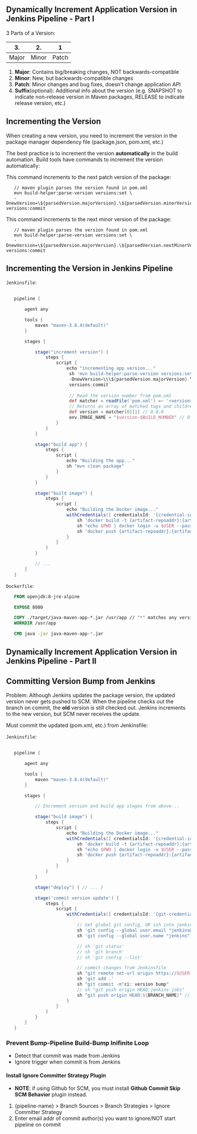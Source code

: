 ## Dynamically Increment Application Version in Jenkins Pipeline - Part I

3 Parts of a Version:

|   **3**.  |   **2**.  |   **1**   |
|-----------|-----------|-----------|
|   Major   |   Minor   |   Patch   |
 

 1. **Major**: Contains big/breaking changes, NOT backwards-compatible
 2. **Minor**: New, but backwards-compatible changes
 3. **Patch**: Minor changes and bug fixes, doesn't change application API
 4. **Suffix**(optional): Additional info about the version (e.g. SNAPSHOT to indicate non-release version in Maven packages, RELEASE to indicate release version, etc.)

 ## Incrementing the Version
 When creating a new version, you need to increment the version in the package manager dependency file (package.json, pom.xml, etc.)

 The best practice is to increment the version **automatically** in the build automation. Build tools have commands to increment the version automatically:

This command increments to the next patch version of the package:
 ```
    // maven plugin parses the version found in pom.xml
    mvn build-helper:parse-version versions:set \
    -DnewVersion=\${parsedVersion.majorVersion}.\${parsedVersion.minorVersion}.\${parsedVersion.nextIncrementalVersion} versions:commit
 ```

 This command increments to the next minor version of the package:
 ```
    // maven plugin parses the version found in pom.xml
    mvn build-helper:parse-version versions:set \
    -DnewVersion=\${parsedVersion.majorVersion}.\${parsedVersion.nextMinorVersion}.\${parsedVersion.incrementalVersion} versions:commit
 ```

 ## Incrementing the Version in Jenkins Pipeline

 `Jenkinsfile`:

 ```groovy
    
    pipeline {

        agent any

        tools {
            maven "maven-3.8.4(default)"
        }

        stages {

            stage("increment version") {
                steps {
                    script {
                        echo "incrementing app version..."
                         sh 'mvn build-helper:parse-version versions:set \
                         -DnewVersion=\\\${parsedVersion.majorVersion}.\\\${parsedVersion.minorVersion}.\\\${parsedVersion.nextIncrementalVersion} \
                         versions:commit'
                         
                         // Read the version number from pom.xml
                         def matcher = readFile('pom.xml') =~ '<version>(.+)</version>'
                         // Returns an array of matched tags and children tags inside
                         def version = matcher[0][1] // 0.0.0
                         env.IMAGE_NAME = "$version-$BUILD_NUMBER" // 0.0.0-{jenkins-build-number}
                    }
                }
            }

            stage("build app") {
                steps {
                    script {
                        echo "Building the app..."
                        sh "mvn clean package"
                    }
                }
            }

            stage("build image") {
                steps {
                    script {
                        echo "Building the Docker image..."
                        withCredentials([ credentialsId: '{credential-id-name}', passwordVariable: 'PWD', usernameVariable: 'USER']) {
                            sh 'docker build -t {artifact-repoaddr}:{artifact-repoport}/{image-name}:${IMAGE_VERSION} {dockerfile-location}'
                            sh "echo $PWD | docker login -u $USER --password-stdin {artifact-repoaddr}:{artifact-port}"
                            sh 'docker push {artifact-repoaddr}:{artifact-repoport}/{imagename}:${IMAGE_VERSION}
                        }
                    }
                }
            }

            // ...
        }
    }

 ```

 `Dockerfile`:

 ```dockerfile
    FROM openjdk:8-jre-alpine

    EXPOSE 8080

    COPY ./target/java-maven-app-*.jar /usr/app // "*" matches any version number text; allows for DYNAMIC VERSIONING
    WORKDIR /usr/app

    CMD java -jar java-maven-app-*.jar
 ```

## Dynamically Increment Application Version in Jenkins Pipeline - Part II

## Committing Version Bump from Jenkins
Problem: Although Jenkins updates the package version, the updated version never gets pushed to SCM. When the pipeline checks out the branch on commit, the **old** version is still checked out. Jenkins increments to the new version, but SCM never receives the update.

Must commit the updated (pom.xml, etc.) from Jenkinsfile:

`Jenkinsfile`:

 ```groovy
    
    pipeline {

        agent any

        tools {
            maven "maven-3.8.4(default)"
        }

        stages {

            // Increment version and build app stages from above...

            stage("build image") {
                steps {
                    script {
                        echo "Building the Docker image..."
                        withCredentials([ credentialsId: '{credential-id-name}', passwordVariable: 'PWD', usernameVariable: '']) {
                            sh 'docker build -t {artifact-repoaddr}:{artifact-repoport}/{image-name}:${IMAGE_VERSION}{dockerfile-location}'
                            sh "echo $PWD | docker login -u $USER --password-stdin {artifact-repoaddr}:{artifact-port}"
                            sh 'docker push {artifact-repoaddr}:{artifact-repoport}/{imagename}:${IMAGE_VERSION}
                        }
                    }
                }
            }

            stage("deploy") { // ... }

            stage('commit version update') {
                steps {
                    script {
                        withCredentials([ credentialsId: '{git-credentials-id}', usernameVariable: 'USER', passwordVariable: 'PWD']) {

                            // Set global git config, OR ssh into jenkins server and set
                            sh 'git config --global user.email "jenkins@example.com"'
                            sh 'git config --global user.name "jenkins"'

                            // sh 'git status'
                            // sh 'git branch'
                            // sh 'git config --list'

                            // commit changes from Jenkinsfile
                            sh "git remote set-url origin https://$USER:$PWD@{git-repo-url}" // set repo url for current context and pass credentials for auth
                            sh 'git add .'
                            sh "git commit -m"ci: version bump"
                            // sh "git push origin HEAD:jenkins-jobs"
                            sh "git push origin HEAD:${BRANCH_NAME}" // Use "BRANCH_NAME" Jenkins env var
                        }
                    }
                }
            }
        }
    }

```

### Prevent Bump-Pipeline Build-Bump Inifinite Loop

 - Detect that commit was made from Jenkins
 - Ignore trigger when commit is from Jenkins

#### Install Ignore Committer Strategy Plugin

- **NOTE**: if using Github for SCM, you must install **Github Commit Skip SCM Behavior** plugin instead.

1. {pipeline-name} > Branch Sources > Branch Strategies > Ignore Committer Strategy
2. Enter email addr of commit author(s) you want to ignore/NOT start pipeline on commit



